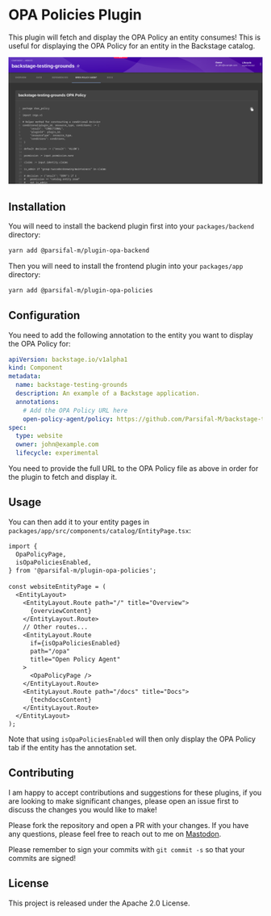 # OPA Policies Plugin

This plugin will fetch and display the OPA Policy an entity consumes! This is useful for displaying the OPA Policy for an entity in the Backstage catalog.

![OPA Policy](../../docs/assets/opa-policies-plugin.png)

## Installation

You will need to install the backend plugin first into your `packages/backend` directory:

```bash
yarn add @parsifal-m/plugin-opa-backend
```

Then you will need to install the frontend plugin into your `packages/app` directory:

```bash
yarn add @parsifal-m/plugin-opa-policies
```

## Configuration

You need to add the following annotation to the entity you want to display the OPA Policy for:

```yaml
apiVersion: backstage.io/v1alpha1
kind: Component
metadata:
  name: backstage-testing-grounds
  description: An example of a Backstage application.
  annotations:
    # Add the OPA Policy URL here
    open-policy-agent/policy: https://github.com/Parsifal-M/backstage-testing-grounds/blob/main/rbac.rego
spec:
  type: website
  owner: john@example.com
  lifecycle: experimental
```

You need to provide the full URL to the OPA Policy file as above in order for the plugin to fetch and display it.

## Usage

You can then add it to your entity pages in `packages/app/src/components/catalog/EntityPage.tsx`:

```tsx
import {
  OpaPolicyPage,
  isOpaPoliciesEnabled,
} from '@parsifal-m/plugin-opa-policies';

const websiteEntityPage = (
  <EntityLayout>
    <EntityLayout.Route path="/" title="Overview">
      {overviewContent}
    </EntityLayout.Route>
    // Other routes...
    <EntityLayout.Route
      if={isOpaPoliciesEnabled}
      path="/opa"
      title="Open Policy Agent"
    >
      <OpaPolicyPage />
    </EntityLayout.Route>
    <EntityLayout.Route path="/docs" title="Docs">
      {techdocsContent}
    </EntityLayout.Route>
  </EntityLayout>
);
```

Note that using `isOpaPoliciesEnabled` will then only display the OPA Policy tab if the entity has the annotation set.

## Contributing

I am happy to accept contributions and suggestions for these plugins, if you are looking to make significant changes, please open an issue first to discuss the changes you would like to make!

Please fork the repository and open a PR with your changes. If you have any questions, please feel free to reach out to me on [Mastodon](https://hachyderm.io/@parcifal).

Please remember to sign your commits with `git commit -s` so that your commits are signed!

## License

This project is released under the Apache 2.0 License.
